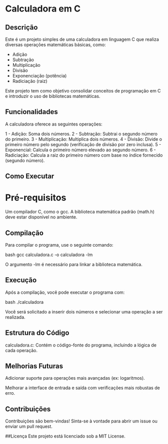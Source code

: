 # Calculadora em C
## Descrição
  Este é um projeto simples de uma calculadora em linguagem C que realiza diversas operações matemáticas básicas, como:

* Adição
* Subtração
* Multiplicação
* Divisão
* Exponenciação (potência)
* Radiciação (raiz)

Este projeto tem como objetivo consolidar conceitos de programação em C e introduzir o uso de bibliotecas matemáticas.

## Funcionalidades

A calculadora oferece as seguintes operações:

1 - Adição: Soma dois números.
2 - Subtração: Subtrai o segundo número do primeiro.
3 - Multiplicação: Multiplica dois números.
4 - Divisão: Divide o primeiro número pelo segundo (verificação de divisão por zero inclusa).
5 - Exponencial: Calcula o primeiro número elevado ao segundo número.
6 - Radiciação: Calcula a raiz do primeiro número com base no índice fornecido (segundo número). 


## Como Executar
 
 # Pré-requisitos
 
Um compilador C, como o gcc.
A biblioteca matemática padrão (math.h) deve estar disponível no ambiente.

## Compilação
Para compilar o programa, use o seguinte comando:

bash
gcc calculadora.c -o calculadora -lm

O argumento -lm é necessário para linkar a biblioteca matemática.

## Execução
Após a compilação, você pode executar o programa com:

bash
./calculadora

Você será solicitado a inserir dois números e selecionar uma operação a ser realizada.

## Estrutura do Código

calculadora.c: Contém o código-fonte do programa, incluindo a lógica de cada operação.

## Melhorias Futuras
Adicionar suporte para operações mais avançadas (ex: logaritmos).

Melhorar a interface de entrada e saída com verificações mais robustas de erro.

## Contribuições
Contribuições são bem-vindas! Sinta-se à vontade para abrir um issue ou enviar um pull request.

##Licença
Este projeto está licenciado sob a MIT License.


